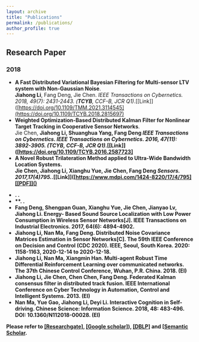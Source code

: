 ```yaml
---
layout: archive
title: "Publications"
permalink: /publications/
author_profile: true
---
```


## Research Paper
### 2018
* <b>A Fast Distributed Variational Bayesian Filtering for Multi-sensor LTV system with Non-Gaussian Noise</b>. <br> <b>Jiahong Li</b>, Fang Deng, Jie Chen. <i>IEEE Transactions on Cybernetics. 2018, 49(7): 2431-2443. (**TCYB**, CCF-B, JCR Q1)</i>.[[Link]]([https://doi.org/10.1109/TMM.2021.3114545](https://doi.org/10.1109/TCYB.2018.2815697) <br>
* <b>Weighted Optimization-Based Distributed Kalman Filter for Nonlinear Target Tracking in Cooperative Sensor Networks</b>. <br> Jie Chen, <b>Jiahong Li<b>, Shuanghua Yang, Fang Deng <i>IEEE Transactions on Cybernetics. IEEE Transactions on Cybernetics. 2016, 47(11): 3892-3905. (**TCYB**, CCF-B, JCR Q1)</i>.[[Link]]([https://doi.org/10.1109/TCYB.2016.2587723] <br>
* <b>A Novel Robust Trilateration Method applied to Ultra-Wide Bandwidth Location Systems</b>. <br> Jie Chen, <b>Jiahong Li</b>, Xianghu Yue, Jie Chen, Fang Deng <i>Sensors. 2017,17(4)795.</i>.[[Link]]([https://www.mdpi.com/1424-8220/17/4/795][[PDF]]() <br>
- . . 
- **. . 
- Fang Deng, Shengpan Guan, Xianghu Yue, Jie Chen, Jianyao Lv, **Jiahong Li**. Energy- Based Sound Source Localization with Low Power Consumption in Wireless Sensor Networks[J]. IEEE Transactions on Industrial Electronics. 2017, 64(6): 4894-4902.
- **Jiahong Li**, Nan Ma, Fang Deng. Distributed Noise Covariance Matrices Estimation in Sensor Networks[C]. The 59th IEEE Conference on Decision and Control (CDC 2020). IEEE, Seoul, South Korea. 2020: 1158-1163, 2020-12-14 to 2020-12-18.
- **Jiahong Li**, Nan Ma, Xiangmin Han. Multi-agent Robust Time Differential Reinforcement Learning over communicated networks. The 37th Chinese Control Conference, Wuhan, P.R. China. 2018. (EI)
- **Jiahong Li**, Jie Chen, Chen Chen, Fang Deng. Federated Kalman consensus filter in distributed track fusion. IEEE International Conference on Cyber Technology in Automation, Control and Intelligent Systems. 2013. (EI)
- Nan Ma, Yue Gao, **Jiahong Li**, Deyi Li. Interactive Cognition in Self-driving. Chinese Science: Information Science. 2018, 48: 483-496. DOI: 10.1360/N112018-00028. (EI)


Please refer to [[Researchgate]](https://www.researchgate.net/profile/Jiahong-Li-7), [[Google scholar]](https://scholar.google.com/citations?user=iQQOZUoAAAAJ&hl=en)), [[DBLP]](https://dblp.org/pid/125/2215.html) and [[Semantic Scholar](https://www.semanticscholar.org/author/2142961304).
